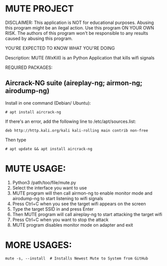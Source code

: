 # MUTE PROJECT                                     

DISCLAIMER: This application is NOT for educational purposes.
Abusing this program might be an ilegal action.
Use this program ON YOUR OWN RISK. The authors of this program
won't be responsible to any results caused by abusing this program.

YOU'RE EXPECTED TO KNOW WHAT YOU'RE DOING

Description: MUTE (WxKill) is an Python Application that kills wifi signals

REQUIRED PACKAGES:
## Aircrack-NG suite (aireplay-ng; airmon-ng; airodump-ng) 

Install in one command (Debian/ Ubuntu):
~~~~
# apt install aircrack-ng
~~~~

If there's an error, add the following line to /etc/apt/sources.list:
~~~~
deb http://http.kali.org/kali kali-rolling main contrib non-free
~~~~

Then type
~~~~
# apt update && apt install aircrack-ng
~~~~

# MUTE USAGE:

1. Python3 /path/too/file/mute.py
2. Select the interface you want to use
3. MUTE program will then call airmon-ng to enable monitor mode and airodump-ng to 
    start listening to wifi signals
4. Press Ctrl+C when you see the target wifi appears on the screen
5. Type the target SSID in and press Enter
6. Then MUTE program will call aireplay-ng to start attacking the target wifi
7. Press Ctrl+C when you want to stop the attack
8. MUTE program disables monitor mode on adapter and exit


# MORE USAGES:
~~~~
mute -s, --install  # Installs Newest Mute to System from GitHub
~~~~
